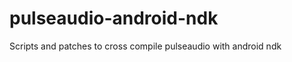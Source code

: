 pulseaudio-android-ndk
======================

Scripts and patches to cross compile pulseaudio with android ndk
